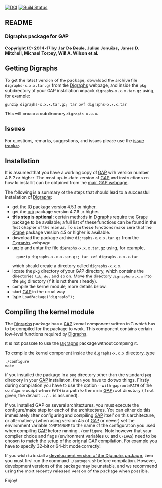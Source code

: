 [![DOI](https://zenodo.org/badge/DOI/10.5281/zenodo.198140.svg)](https://doi.org/10.5281/zenodo.198140)
[![Build Status](https://travis-ci.org/gap-packages/Digraphs.svg?branch=stable-0.6)](https://travis-ci.org/gap-packages/Digraphs)

## README

### Digraphs package for GAP

#### Copyright (C) 2014-17 by Jan De Beule, Julius Jonušas, James D. Mitchell, Michael Torpey, Wilf A. Wilson et al.
## Getting Digraphs

To get the latest version of the package, download the archive file
`digraphs-x.x.x.tar.gz` from the
[Digraphs](https://gap-packages.github.io/Digraphs) webpage, and inside
the `pkg` subdirectory of your GAP installation unpack `digraphs-x.x.x.tar.gz`
using, for example:

    gunzip digraphs-x.x.x.tar.gz; tar xvf digraphs-x.x.x.tar

This will create a subdirectory `digraphs-x.x.x`.

## Issues

For questions, remarks, suggestions, and issues please use the
[issue tracker](https://github.com/gap-packages/Digraphs/issues).

## Installation

It is assumed that you have a working copy of [GAP](http://www.gap-system.org)
with version number 4.8.2 or higher.  The most up-to-date version of
[GAP](http://www.gap-system.org) and instructions on how to install it can be
obtained from the [main GAP webpage](http://www.gap-system.org).

The following is a summary of the steps that should lead to a successful
installation of [Digraphs](https://gap-packages.github.io/Digraphs):

* get the [IO](http://gap-packages.github.io/io) package version 4.5.1 or higher.
* get the [orb](http://gap-packages.github.io/orb) package version 4.7.5 or
  higher.
* **this step is optional:** certain methods in [Digraphs](https://gap-packages.github.io/Digraphs) require the [Grape](http://www.maths.qmul.ac.uk/~leonard/grape/) package to be available; a full list of these functions can be found in the first chapter of the manual.  To use these functions make sure that the [Grape](http://www.maths.qmul.ac.uk/~leonard/grape/) package version 4.5 or higher is available.
* download the package archive `digraphs-x.x.x.tar.gz` from the
  [Digraphs](https://gap-packages.github.io/Digraphs) webpage.
* unzip and untar the file `digraphs-x.x.x.tar.gz` using, for example,
  ```
    gunzip digraphs-x.x.x.tar.gz; tar xvf digraphs-x.x.x.tar
  ```
  which should create a directory called `digraphs-x.x.x`.
* locate the `pkg` directory of your GAP directory, which contains the
  directories `lib`, `doc` and so on. Move the directory `digraphs-x.x.x` into the
  `pkg` directory (if it is not there already).
* compile the kernel module; more details below.
* start [GAP](http://www.gap-system.org) in the usual way.
* type `LoadPackage("digraphs");`

## Compiling the kernel module

The [Digraphs](https://gap-packages.github.io/Digraphs)
package has a [GAP](http://www.gap-system.org) kernel component written in 
C which has to be compiled for the package to work.  This component contains
certain low-level functions required by [Digraphs](https://gap-packages.github.io/Digraphs).

It is not possible to use the [Digraphs](https://gap-packages.github.io/Digraphs) package without compiling it.

To compile the kernel component inside the `digraphs-x.x.x` directory, type

    ./configure
    make

If you installed the package in a `pkg` directory other than the standard `pkg`
directory in your [GAP](http://www.gap-system.org) installation, then you have
to do two things. Firstly during compilation you have to use the option
`--with-gaproot=PATH` of the `configure` script where `PATH` is a path to the
main [GAP](http://www.gap-system.org) root directory (if not given, the default
`../..` is assumed).

If you installed [GAP](http://www.gap-system.org) on several architectures, you
must execute the configure/make step for each of the architectures. You can
either do this immediately after configuring and compiling
[GAP](http://www.gap-system.org) itself on this architecture, or alternatively
(when using version 4.5 of [GAP](http://www.gap-system.org) or newer) set the
environment variable `CONFIGNAME` to the name of the configuration you used
when compiling [GAP](http://www.gap-system.org) before running `./configure`.
Note however that your compiler choice and flags (environment variables `CC`
and `CFLAGS`) need to be chosen to match the setup of the original
[GAP](http://www.gap-system.org) compilation. For example you have to specify
32-bit or 64-bit mode correctly!

If you wish to install a [development version of the Digraphs package](https://www.github.com/gap-packages/Digraphs), then you must first run the command `./autogen.sh` before compilation. However, development versions of the package may be unstable, and we recommend using the most recently released version of the package when possible.

Enjoy!
